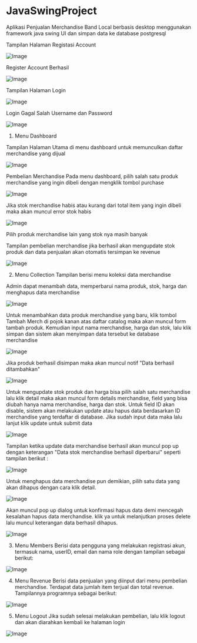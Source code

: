 ﻿# JavaSwingProject
 Aplikasi Penjualan Merchandise Band Local berbasis desktop menggunakan framework java swing UI dan simpan data ke database postgresql

Tampilan Halaman Registasi Account

![Image](https://github.com/user-attachments/assets/aa6e61b2-1128-40c9-b11a-76d88bb60e6f)

Register Account Berhasil

![Image](https://github.com/user-attachments/assets/09aaddc8-6cd0-40da-865e-f91f454add38)

Tampilan Halaman Login

![Image](https://github.com/user-attachments/assets/143cb786-d545-41c4-9eaa-feadbf98f236)

Login Gagal Salah Username dan Password

![Image](https://github.com/user-attachments/assets/6765bb4b-d31d-4d59-b4f1-9fabf752b578)

1. Menu Dashboard

Tampilan Halaman Utama di menu dashboard untuk memunculkan daftar merchandise yang dijual

![Image](https://github.com/user-attachments/assets/5ebb2bc2-55a7-4857-a973-3f21890837f7)

Pembelian Merchandise
Pada menu dashboard, pilih salah satu produk merchandise yang ingin dibeli dengan mengklik tombol purchase

![Image](https://github.com/user-attachments/assets/f13973ab-8a02-4735-80f1-9f2adad02edd)

Jika stok merchandise habis atau kurang dari total item yang ingin dibeli maka akan muncul error stok habis

![Image](https://github.com/user-attachments/assets/489fbc65-7b67-4720-9e20-9900d4a96657)

Pilih produk merchandise lain yang stok nya masih banyak

Tampilan pembelian merchandise jika berhasil akan mengupdate stok produk dan data penjualan akan otomatis tersimpan ke revenue

![Image](https://github.com/user-attachments/assets/c661d324-11e9-4e7d-8bdb-a01d4cdd2558)

2. Menu Collection
Tampilan berisi menu koleksi data merchandise

Admin dapat menambah data, memperbarui nama produk, stok, harga dan menghapus data merchandise 

![Image](https://github.com/user-attachments/assets/70df884f-3e5a-417a-b79c-2c6163b742be)

Untuk menambahkan data produk merchandise yang baru, klik tombol Tambah Merch di pojok kanan atas daftar catalog maka akan muncul form tambah produk.
Kemudian input nama merchandise, harga dan stok, lalu klik simpan dan sistem akan menyimpan data tersebut ke database merchandise 

![Image](https://github.com/user-attachments/assets/665b4f72-65fc-4471-aa16-8cc9a62615d0)

Jika produk berhasil disimpan maka akan muncul notif "Data berhasil ditambahkan"

![Image](https://github.com/user-attachments/assets/6f63a619-e935-45ad-912e-1f7073a685d5)

Untuk mengupdate stok produk dan harga bisa pilih salah satu merchandise lalu klik detail maka akan muncul form details merchandise, 
field yang bisa diubah hanya nama merchandise, harga dan stok. Untuk field ID akan disable, sistem akan melakukan update atau hapus data 
berdasarkan ID merchandise yang terdaftar di database.  Jika sudah input data maka lalu lanjut klik update untuk submit data

![Image](https://github.com/user-attachments/assets/5d56e2f8-72dc-453e-bb79-0065d45aed5e)

Tampilan ketika update data merchandise berhasil akan muncul pop up dengan keterangan "Data stok merchandise berhasil diperbarui" seperti tampilan berikut :

![Image](https://github.com/user-attachments/assets/fd3b0bc6-94f9-4764-a147-36427f2fde37)

Untuk menghapus data merchandise pun demikian, pilih satu data yang akan dihapus dengan cara klik detail. 

![Image](https://github.com/user-attachments/assets/48d4280e-becf-40f9-9907-7e467e71c8d6)

Akan muncul pop up dialog untuk konfirmasi hapus data demi mencegah kesalahan hapus data merchandise. klik ya untuk melanjutkan proses delete lalu muncul keterangan data berhasil dihapus.

![Image](https://github.com/user-attachments/assets/4c82ae8f-a09f-43ee-8807-23f3ba230a09)

3. Menu Members
Berisi data pengguna yang melakukan registrasi akun, termasuk nama, userID, email dan nama role dengan tampilan sebagai berikut:

![Image](https://github.com/user-attachments/assets/a31f3313-0404-45e7-bf2b-359f87d06a6b)

4. Menu Revenue
Berisi data penjualan yang diinput dari menu pembelian merchandise. Terdapat data jumlah item terjual dan total revenue. 
Tampilannya programnya sebagai berikut:

![Image](https://github.com/user-attachments/assets/ac7bc471-2721-43c8-bf36-8187588812ed)

5. Menu Logout
Jika sudah selesai melakukan pembelian, lalu klik logout dan akan diarahkan kembali ke halaman login

![Image](https://github.com/user-attachments/assets/c672281a-5a17-4d1e-a50d-ed26fbfc3fc6)

